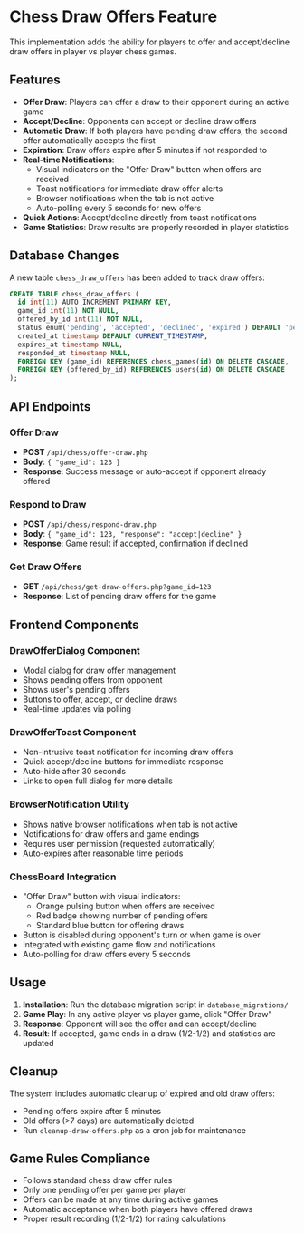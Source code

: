 # Chess Draw Offers Feature

This implementation adds the ability for players to offer and accept/decline draw offers in player vs player chess games.

## Features

- **Offer Draw**: Players can offer a draw to their opponent during an active game
- **Accept/Decline**: Opponents can accept or decline draw offers
- **Automatic Draw**: If both players have pending draw offers, the second offer automatically accepts the first
- **Expiration**: Draw offers expire after 5 minutes if not responded to
- **Real-time Notifications**: 
  - Visual indicators on the "Offer Draw" button when offers are received
  - Toast notifications for immediate draw offer alerts
  - Browser notifications when the tab is not active
  - Auto-polling every 5 seconds for new offers
- **Quick Actions**: Accept/decline directly from toast notifications
- **Game Statistics**: Draw results are properly recorded in player statistics

## Database Changes

A new table `chess_draw_offers` has been added to track draw offers:

```sql
CREATE TABLE chess_draw_offers (
  id int(11) AUTO_INCREMENT PRIMARY KEY,
  game_id int(11) NOT NULL,
  offered_by_id int(11) NOT NULL,
  status enum('pending', 'accepted', 'declined', 'expired') DEFAULT 'pending',
  created_at timestamp DEFAULT CURRENT_TIMESTAMP,
  expires_at timestamp NULL,
  responded_at timestamp NULL,
  FOREIGN KEY (game_id) REFERENCES chess_games(id) ON DELETE CASCADE,
  FOREIGN KEY (offered_by_id) REFERENCES users(id) ON DELETE CASCADE
);
```

## API Endpoints

### Offer Draw
- **POST** `/api/chess/offer-draw.php`
- **Body**: `{ "game_id": 123 }`
- **Response**: Success message or auto-accept if opponent already offered

### Respond to Draw
- **POST** `/api/chess/respond-draw.php` 
- **Body**: `{ "game_id": 123, "response": "accept|decline" }`
- **Response**: Game result if accepted, confirmation if declined

### Get Draw Offers
- **GET** `/api/chess/get-draw-offers.php?game_id=123`
- **Response**: List of pending draw offers for the game

## Frontend Components

### DrawOfferDialog Component
- Modal dialog for draw offer management
- Shows pending offers from opponent
- Shows user's pending offers
- Buttons to offer, accept, or decline draws
- Real-time updates via polling

### DrawOfferToast Component  
- Non-intrusive toast notification for incoming draw offers
- Quick accept/decline buttons for immediate response
- Auto-hide after 30 seconds
- Links to open full dialog for more details

### BrowserNotification Utility
- Shows native browser notifications when tab is not active
- Notifications for draw offers and game endings
- Requires user permission (requested automatically)
- Auto-expires after reasonable time periods

### ChessBoard Integration
- "Offer Draw" button with visual indicators:
  - Orange pulsing button when offers are received
  - Red badge showing number of pending offers
  - Standard blue button for offering draws
- Button is disabled during opponent's turn or when game is over
- Integrated with existing game flow and notifications
- Auto-polling for draw offers every 5 seconds

## Usage

1. **Installation**: Run the database migration script in `database_migrations/`
2. **Game Play**: In any active player vs player game, click "Offer Draw" 
3. **Response**: Opponent will see the offer and can accept/decline
4. **Result**: If accepted, game ends in a draw (1/2-1/2) and statistics are updated

## Cleanup

The system includes automatic cleanup of expired and old draw offers:
- Pending offers expire after 5 minutes
- Old offers (>7 days) are automatically deleted
- Run `cleanup-draw-offers.php` as a cron job for maintenance

## Game Rules Compliance

- Follows standard chess draw offer rules
- Only one pending offer per game per player
- Offers can be made at any time during active games
- Automatic acceptance when both players have offered draws
- Proper result recording (1/2-1/2) for rating calculations
